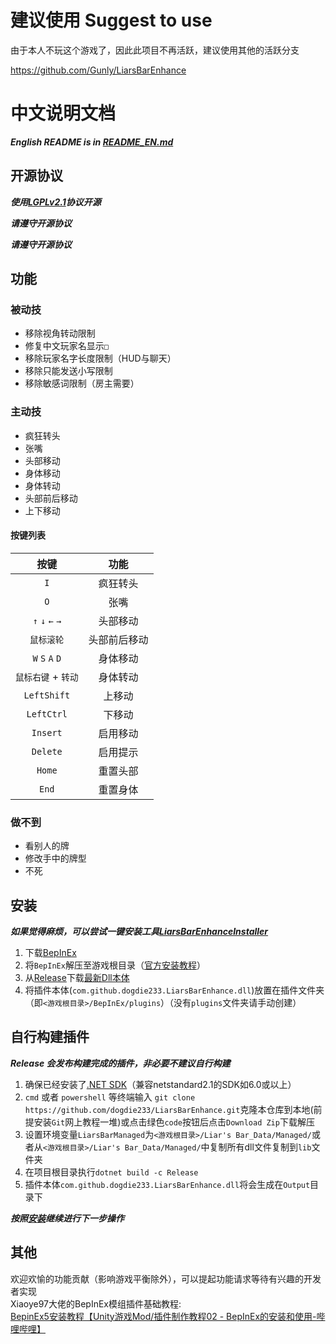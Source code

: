 # 建议使用 Suggest to use

由于本人不玩这个游戏了，因此此项目不再活跃，建议使用其他的活跃分支  

https://github.com/Gunly/LiarsBarEnhance

# 中文说明文档

***English README is in [README_EN.md](README_EN.md)***

## 开源协议

***使用[LGPLv2.1](LICENSE.txt)协议开源***

***请遵守开源协议***

***请遵守开源协议***

## 功能

### 被动技

- 移除视角转动限制
- 修复中文玩家名显示`□`
- 移除玩家名字长度限制（HUD与聊天）
- 移除只能发送小写限制
- 移除敏感词限制（房主需要）

### 主动技

- 疯狂转头
- 张嘴
- 头部移动
- 身体移动
- 身体转动
- 头部前后移动
- 上下移动

#### 按键列表

| 按键               | 功能         |
| :----------------: | :---------: |
| `I`                | 疯狂转头     |
| `O`                | 张嘴         |
| `↑` `↓` `←` `→`    | 头部移动     |
| `鼠标滚轮`          | 头部前后移动 |
| `W` `S` `A` `D`    | 身体移动     |
| `鼠标右键` + `转动` | 身体转动     |
| `LeftShift`        | 上移动       |
| `LeftCtrl`         | 下移动       |
| `Insert`           | 启用移动     |
| `Delete`           | 启用提示     |
| `Home`             | 重置头部     |
| `End`              | 重置身体     |

### 做不到

- 看别人的牌
- 修改手中的牌型
- 不死

## 安装

***如果觉得麻烦，可以尝试一键安装工具[LiarsBarEnhanceInstaller](https://github.com/TianMengLucky/LiarsBarEnhanceInstaller)***

1. 下载[BepInEx](https://github.com/BepInEx/BepInEx/releases/download/v5.4.23.2/BepInEx_win_x64_5.4.23.2.zip)
2. 将`BepInEx`解压至游戏根目录（[官方安装教程](https://docs.bepinex.dev/articles/user_guide/installation/index.html)）
3. 从[Release](https://github.com/dogdie233/LiarsBarEnhance/releases)下载[最新Dll本体](https://github.com/dogdie233/LiarsBarEnhance/releases/download/1.0.0/com.github.dogdie233.LiarsBarEnhance.dll)
4. 将插件本体(`com.github.dogdie233.LiarsBarEnhance.dll`)放置在插件文件夹（即`<游戏根目录>/BepInEx/plugins`）（没有`plugins`文件夹请手动创建）

## 自行构建插件

***Release 会发布构建完成的插件，非必要不建议自行构建***

1. 确保已经安装了[.NET SDK](https://dotnet.microsoft.com/zh-cn/download)（兼容netstandard2.1的SDK如6.0或以上）  
2. `cmd` 或者 `powershell` 等终端输入 `git clone https://github.com/dogdie233/LiarsBarEnhance.git`克隆本仓库到本地(前提安装`Git`网上教程一堆)或点击绿色`code`按钮后点击`Download Zip`下载解压  
3. 设置环境变量`LiarsBarManaged`为`<游戏根目录>/Liar's Bar_Data/Managed/`或者从`<游戏根目录>/Liar's Bar_Data/Managed/`中复制所有dll文件复制到`lib`文件夹  
4. 在项目根目录执行`dotnet build -c Release`  
5. 插件本体`com.github.dogdie233.LiarsBarEnhance.dll`将会生成在`Output`目录下  

***按照[安装](#安装)继续进行下一步操作***  

## 其他

欢迎欢愉的功能贡献（影响游戏平衡除外），可以提起功能请求等待有兴趣的开发者实现  
Xiaoye97大佬的BepInEx模组插件基础教程:  
[BepinEx5安装教程【Unity游戏Mod/插件制作教程02 - BepInEx的安装和使用-哔哩哔哩】](https://www.bilibili.com/read/cv8997496/)
